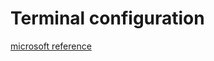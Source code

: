 # Terminal configuration

[microsoft reference](https://docs.microsoft.com/en-us/powershell/module/microsoft.powershell.core/about/about_profiles?view=powershell-7.1)
